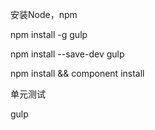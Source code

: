 安装Node，npm

npm install -g gulp

npm install --save-dev gulp

npm install && component install

单元测试

gulp
